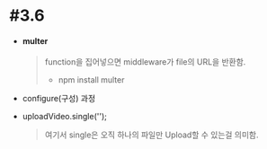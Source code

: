 # #3.6

- #### multer

  > function을 집어넣으면 middleware가 file의 URL을 반환함.
  >
  > - npm install multer

- configure(구성) 과정

- uploadVideo.single('');

  > 여기서 single은 오직 하나의 파일만 Upload할 수 있는걸 의미함.

